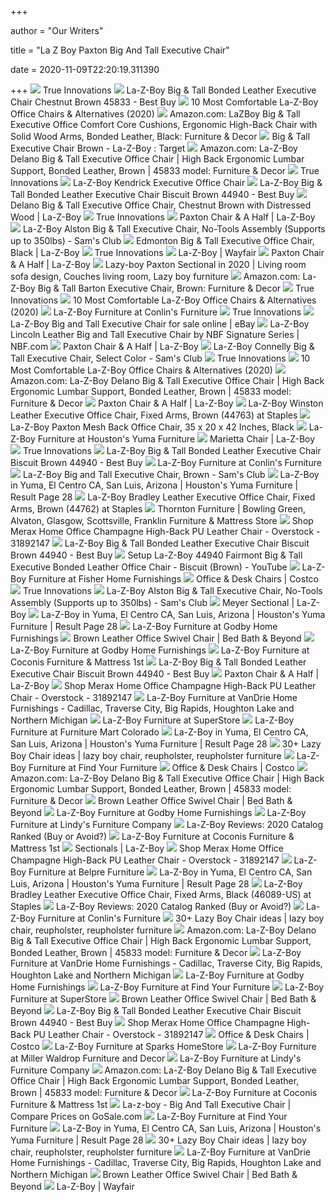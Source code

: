+++
        
author = "Our Writers"
        
title = "La Z Boy Paxton Big And Tall Executive Chair"
        
date = 2020-11-09T22:20:19.311390
        
+++
[ ![](https://www.trueinnovations.com/media/catalog/product/cache/1/image/9df78eab33525d08d6e5fb8d27136e95/4/6/46253.jpg)](https://www.trueinnovations.com/media/catalog/product/cache/1/image/9df78eab33525d08d6e5fb8d27136e95/4/6/46253.jpg) True Innovations
[ ![](https://pisces.bbystatic.com/image2/BestBuy_US/images/products/4346/4346705cv11d.jpg)](https://pisces.bbystatic.com/image2/BestBuy_US/images/products/4346/4346705cv11d.jpg) La-Z-Boy Big & Tall Bonded Leather Executive Chair Chestnut Brown 45833 -  Best Buy
[ ![](https://images-na.ssl-images-amazon.com/images/I/81aYekFaRYL._AC_SL1500_.jpg)](https://images-na.ssl-images-amazon.com/images/I/81aYekFaRYL._AC_SL1500_.jpg) 10 Most Comfortable La-Z-Boy Office Chairs & Alternatives (2020)
[ ![](https://images-na.ssl-images-amazon.com/images/I/71u7YFY1KbL._AC_SL1500_.jpg)](https://images-na.ssl-images-amazon.com/images/I/71u7YFY1KbL._AC_SL1500_.jpg) Amazon.com: LaZBoy Big & Tall Executive Office Comfort Core Cushions,  Ergonomic High-Back Chair with Solid Wood Arms, Bonded Leather, Black:  Furniture & Decor
[ ![](https://target.scene7.com/is/image/Target/GUEST_229532ac-612f-456b-8cbb-7f770134ae88?wid=488&hei=488&fmt=pjpeg)](https://target.scene7.com/is/image/Target/GUEST_229532ac-612f-456b-8cbb-7f770134ae88?wid=488&hei=488&fmt=pjpeg) Big & Tall Executive Chair Brown - La-Z-Boy : Target
[ ![](https://images-na.ssl-images-amazon.com/images/I/81JndKZ3yKL._AC_UL160_SR160,160_.jpg)](https://images-na.ssl-images-amazon.com/images/I/81JndKZ3yKL._AC_UL160_SR160,160_.jpg) Amazon.com: La-Z-Boy Delano Big & Tall Executive Office Chair | High Back  Ergonomic Lumbar Support, Bonded Leather, Brown | 45833 model: Furniture &  Decor
[ ![](https://www.trueinnovations.com/media/catalog/product/cache/1/small_image/480x/9df78eab33525d08d6e5fb8d27136e95/4/5/45316-lstyle.jpg)](https://www.trueinnovations.com/media/catalog/product/cache/1/small_image/480x/9df78eab33525d08d6e5fb8d27136e95/4/5/45316-lstyle.jpg) True Innovations
[ ![](https://images.costco-static.com/ImageDelivery/imageService?profileId=12026540&itemId=1026376-847&recipeName=680)](https://images.costco-static.com/ImageDelivery/imageService?profileId=12026540&itemId=1026376-847&recipeName=680) La-Z-Boy Kendrick Executive Office Chair
[ ![](https://pisces.bbystatic.com/image2/BestBuy_US/images/products/4346/4346701_sd.jpg)](https://pisces.bbystatic.com/image2/BestBuy_US/images/products/4346/4346701_sd.jpg) La-Z-Boy Big & Tall Bonded Leather Executive Chair Biscuit Brown 44940 -  Best Buy
[ ![](https://content.la-z-boy.com/Images/product/category/homeaccents/xlarge/CHR20045C_CDPprimary.jpg)](https://content.la-z-boy.com/Images/product/category/homeaccents/xlarge/CHR20045C_CDPprimary.jpg) Delano Big & Tall Executive Office Chair, Chestnut Brown with Distressed  Wood | La-Z-Boy
[ ![](https://www.trueinnovations.com/media/catalog/product/cache/1/small_image/480x/9df78eab33525d08d6e5fb8d27136e95/4/6/46587_1.jpg)](https://www.trueinnovations.com/media/catalog/product/cache/1/small_image/480x/9df78eab33525d08d6e5fb8d27136e95/4/6/46587_1.jpg) True Innovations
[ ![](https://content.la-z-boy.com/Images/product/category/chairs/xlarge/655_663.jpg)](https://content.la-z-boy.com/Images/product/category/chairs/xlarge/655_663.jpg) Paxton Chair & A Half | La-Z-Boy
[ ![](https://scene7.samsclub.com/is/image/samsclub/0065629249988_B?wid=280&hei=280)](https://scene7.samsclub.com/is/image/samsclub/0065629249988_B?wid=280&hei=280) La-Z-Boy Alston Big & Tall Executive Chair, No-Tools Assembly (Supports up  to 350lbs) - Sam's Club
[ ![](https://content.la-z-boy.com/Images/product/category/office/large/45764A_OE.jpg)](https://content.la-z-boy.com/Images/product/category/office/large/45764A_OE.jpg) Edmonton Big & Tall Executive Office Chair, Black | La-Z-Boy
[ ![](https://www.trueinnovations.com/media/catalog/product/cache/1/small_image/480x/9df78eab33525d08d6e5fb8d27136e95/4/e/4e5x0345.jpg)](https://www.trueinnovations.com/media/catalog/product/cache/1/small_image/480x/9df78eab33525d08d6e5fb8d27136e95/4/e/4e5x0345.jpg) True Innovations
[ ![](https://secure.img1-fg.wfcdn.com/im/36366119/compr-r60/7037/70379705/default_name.jpg)](https://secure.img1-fg.wfcdn.com/im/36366119/compr-r60/7037/70379705/default_name.jpg) La-Z-Boy | Wayfair
[ ![](https://content.la-z-boy.com/Images/product/categoryalt/xlarge/paxton_alt.jpg)](https://content.la-z-boy.com/Images/product/categoryalt/xlarge/paxton_alt.jpg) Paxton Chair & A Half | La-Z-Boy
[ ![](https://i.pinimg.com/originals/fc/b2/21/fcb22167c211d6f09659bcc5d1651a29.jpg)](https://i.pinimg.com/originals/fc/b2/21/fcb22167c211d6f09659bcc5d1651a29.jpg) Lazy-boy Paxton Sectional in 2020 | Living room sofa design, Couches living  room, Lazy boy furniture
[ ![](https://images-na.ssl-images-amazon.com/images/I/71c8PdkR5PL._AC_SL1500_.jpg)](https://images-na.ssl-images-amazon.com/images/I/71c8PdkR5PL._AC_SL1500_.jpg) Amazon.com: La-Z-Boy Big & Tall Barton Executive Chair, Brown: Furniture &  Decor
[ ![](https://www.trueinnovations.com/media/catalog/product/cache/1/small_image/480x/9df78eab33525d08d6e5fb8d27136e95/4/5/45321.jpg)](https://www.trueinnovations.com/media/catalog/product/cache/1/small_image/480x/9df78eab33525d08d6e5fb8d27136e95/4/5/45321.jpg) True Innovations
[ ![](https://officechairpicks.com/wp-content/uploads/2019/01/Best-La-Z-Boy-Office-Chairs-e1596041632889.jpg)](https://officechairpicks.com/wp-content/uploads/2019/01/Best-La-Z-Boy-Office-Chairs-e1596041632889.jpg) 10 Most Comfortable La-Z-Boy Office Chairs & Alternatives (2020)
[ ![](https://images.furnituredealer.net/img/dealer/40245/upload/lzb-mainbanner.png)](https://images.furnituredealer.net/img/dealer/40245/upload/lzb-mainbanner.png) La-Z-Boy Furniture at Conlin's Furniture
[ ![](https://www.trueinnovations.com/media/catalog/product/cache/1/small_image/480x/9df78eab33525d08d6e5fb8d27136e95/4/5/45326-lstyle.jpg)](https://www.trueinnovations.com/media/catalog/product/cache/1/small_image/480x/9df78eab33525d08d6e5fb8d27136e95/4/5/45326-lstyle.jpg) True Innovations
[ ![](https://i.ebayimg.com/images/g/OHgAAOSw0ule86fv/s-l1600.jpg)](https://i.ebayimg.com/images/g/OHgAAOSw0ule86fv/s-l1600.jpg) La-Z-Boy Big and Tall Executive Chair for sale online | eBay
[ ![](https://s7d9.scene7.com/is/image/NationalBusinessFurniture/TRU-51791_s7)](https://s7d9.scene7.com/is/image/NationalBusinessFurniture/TRU-51791_s7) La-Z-Boy Lincoln Leather Big and Tall Executive Chair by NBF Signature  Series | NBF.com
[ ![](https://spin-image.marxent.io/lzb?SKU=655663&padding=10&bg=white&Base=D165667&trim&width=1000&height=1000)](https://spin-image.marxent.io/lzb?SKU=655663&padding=10&bg=white&Base=D165667&trim&width=1000&height=1000) Paxton Chair & A Half | La-Z-Boy
[ ![](https://scene7.samsclub.com/is/image/samsclub/0065629248026_A?wid=280&hei=280)](https://scene7.samsclub.com/is/image/samsclub/0065629248026_A?wid=280&hei=280) La-Z-Boy Connelly Big & Tall Executive Chair, Select Color - Sam's Club
[ ![](https://www.trueinnovations.com/media/catalog/product/cache/1/small_image/480x/9df78eab33525d08d6e5fb8d27136e95/4/4/44762.jpg)](https://www.trueinnovations.com/media/catalog/product/cache/1/small_image/480x/9df78eab33525d08d6e5fb8d27136e95/4/4/44762.jpg) True Innovations
[ ![](https://images-na.ssl-images-amazon.com/images/I/81HTW-i5zNL._AC_SL1500_.jpg)](https://images-na.ssl-images-amazon.com/images/I/81HTW-i5zNL._AC_SL1500_.jpg) 10 Most Comfortable La-Z-Boy Office Chairs & Alternatives (2020)
[ ![](https://m.media-amazon.com/images/S/aplus-media/vc/b220af55-05b0-4488-a551-507b47ddbb37.__CR0,0,1000,1000_PT0_SX300_V1___.jpg)](https://m.media-amazon.com/images/S/aplus-media/vc/b220af55-05b0-4488-a551-507b47ddbb37.__CR0,0,1000,1000_PT0_SX300_V1___.jpg) Amazon.com: La-Z-Boy Delano Big & Tall Executive Office Chair | High Back  Ergonomic Lumbar Support, Bonded Leather, Brown | 45833 model: Furniture &  Decor
[ ![](https://content.la-z-boy.com/Images/product/categoryalt/large/655_663topview.jpg)](https://content.la-z-boy.com/Images/product/categoryalt/large/655_663topview.jpg) Paxton Chair & A Half | La-Z-Boy
[ ![](https://www.staples-3p.com/s7/is/image/Staples/sp42180806_sc7?wid=512&hei=512)](https://www.staples-3p.com/s7/is/image/Staples/sp42180806_sc7?wid=512&hei=512) La-Z-Boy Winston Leather Executive Office Chair, Fixed Arms, Brown (44763)  at Staples
[ ![](https://images.schoolspecialty.com/images/1574906_SPR_ecommfullsize.jpg)](https://images.schoolspecialty.com/images/1574906_SPR_ecommfullsize.jpg) La-Z-Boy Paxton Mesh Back Office Chair, 35 x 20 x 42 Inches, Black
[ ![](https://images.furnituredealer.net/img/products%2Fla-z-boy%2Fcolor%2Flzb_recliners_010767b653463-m1.jpg)](https://images.furnituredealer.net/img/products%2Fla-z-boy%2Fcolor%2Flzb_recliners_010767b653463-m1.jpg) La-Z-Boy Furniture at Houston's Yuma Furniture
[ ![](https://content.la-z-boy.com/Images/product/categoryalt/large/235_498_alt.jpg)](https://content.la-z-boy.com/Images/product/categoryalt/large/235_498_alt.jpg) Marietta Chair | La-Z-Boy
[ ![](https://www.trueinnovations.com/media/catalog/product/cache/1/small_image/480x/9df78eab33525d08d6e5fb8d27136e95/4/4/44763-lstyle-lzb.jpg)](https://www.trueinnovations.com/media/catalog/product/cache/1/small_image/480x/9df78eab33525d08d6e5fb8d27136e95/4/4/44763-lstyle-lzb.jpg) True Innovations
[ ![](https://pisces.bbystatic.com/image2/BestBuy_US/images/products/4346/4346701cv13d.jpg)](https://pisces.bbystatic.com/image2/BestBuy_US/images/products/4346/4346701cv13d.jpg) La-Z-Boy Big & Tall Bonded Leather Executive Chair Biscuit Brown 44940 -  Best Buy
[ ![](https://images.furnituredealer.net/img/products%2Fla-z-boy%2Fcolor%2Fdouglas%20760_010760c160562-m1.jpg)](https://images.furnituredealer.net/img/products%2Fla-z-boy%2Fcolor%2Fdouglas%20760_010760c160562-m1.jpg) La-Z-Boy Furniture at Conlin's Furniture
[ ![](x-raw-image:///2aee6e7e6eb588bb3b0923e95004321644a9e31849ecb9b2c0b61624a9ae4658)](x-raw-image:///2aee6e7e6eb588bb3b0923e95004321644a9e31849ecb9b2c0b61624a9ae4658) La-Z-Boy Big and Tall Executive Chair, Brown - Sam's Club
[ ![](https://imageresizer.furnituredealer.net/img/remote/images.furnituredealer.net/img/products%2Fla-z-boy%2Fcolor%2Fhayes%20537_49p537b166276-m9.jpg?scale=both&width=450&height=450)](https://imageresizer.furnituredealer.net/img/remote/images.furnituredealer.net/img/products%2Fla-z-boy%2Fcolor%2Fhayes%20537_49p537b166276-m9.jpg?scale=both&width=450&height=450) La-Z-Boy in Yuma, El Centro CA, San Luis, Arizona | Houston's Yuma  Furniture | Result Page 28
[ ![](https://smedia.webcollage.net/rwvfp/wc/cp/1539719536740_1f52b0d3-e748-40f4-9a17-23d3a0af4754/module/truedesigns//_cp/products/1539718150309/tab-c7ae72ce-4fc3-489b-80c2-261b4a24376b/b6abfa23-6ce6-44c4-a9bd-297ddb420bc9.jpg.w480.jpg)](https://smedia.webcollage.net/rwvfp/wc/cp/1539719536740_1f52b0d3-e748-40f4-9a17-23d3a0af4754/module/truedesigns//_cp/products/1539718150309/tab-c7ae72ce-4fc3-489b-80c2-261b4a24376b/b6abfa23-6ce6-44c4-a9bd-297ddb420bc9.jpg.w480.jpg) La-Z-Boy Bradley Leather Executive Office Chair, Fixed Arms, Brown (44762)  at Staples
[ ![](https://images.furnituredealer.net/img/dealer/12532/slideshow/a6f09002af4b4720a888ac5d7aa095bb.jpg)](https://images.furnituredealer.net/img/dealer/12532/slideshow/a6f09002af4b4720a888ac5d7aa095bb.jpg) Thornton Furniture | Bowling Green, Alvaton, Glasgow, Scottsville, Franklin  Furniture & Mattress Store
[ ![](https://ak1.ostkcdn.com/images/products/is/images/direct/555a6978d6f74f076af6a3a608135586a2390900/Merax-Home-Office-Champagne-High-Back-PU-Leather-Chair.jpg)](https://ak1.ostkcdn.com/images/products/is/images/direct/555a6978d6f74f076af6a3a608135586a2390900/Merax-Home-Office-Champagne-High-Back-PU-Leather-Chair.jpg) Shop Merax Home Office Champagne High-Back PU Leather Chair - Overstock -  31892147
[ ![](https://pisces.bbystatic.com/image2/BestBuy_US/images/products/4346/4346701cv15d.jpg)](https://pisces.bbystatic.com/image2/BestBuy_US/images/products/4346/4346701cv15d.jpg) La-Z-Boy Big & Tall Bonded Leather Executive Chair Biscuit Brown 44940 -  Best Buy
[ ![](https://i.ytimg.com/vi/W97McbtkAYQ/maxresdefault.jpg)](https://i.ytimg.com/vi/W97McbtkAYQ/maxresdefault.jpg) Setup La-Z-Boy 44940 Fairmont Big & Tall Executive Bonded Leather Office  Chair - Biscuit (Brown) - YouTube
[ ![](https://images.furnituredealer.net/img/products%2Fla-z-boy%2Fcolor%2Fkipling%20758_010758c166158-m1.jpg)](https://images.furnituredealer.net/img/products%2Fla-z-boy%2Fcolor%2Fkipling%20758_010758c166158-m1.jpg) La-Z-Boy Furniture at Fisher Home Furnishings
[ ![](https://images.costco-static.com/ImageDelivery/imageService?profileId=12026540&imageId=1363196-847__1&recipeName=350)](https://images.costco-static.com/ImageDelivery/imageService?profileId=12026540&imageId=1363196-847__1&recipeName=350) Office & Desk Chairs | Costco
[ ![](https://www.trueinnovations.com/media/catalog/product/cache/1/small_image/480x/9df78eab33525d08d6e5fb8d27136e95/4/4/44782-lifestyle.jpg)](https://www.trueinnovations.com/media/catalog/product/cache/1/small_image/480x/9df78eab33525d08d6e5fb8d27136e95/4/4/44782-lifestyle.jpg) True Innovations
[ ![](https://scene7.samsclub.com/is/image/samsclub/0065629249988_A)](https://scene7.samsclub.com/is/image/samsclub/0065629249988_A) La-Z-Boy Alston Big & Tall Executive Chair, No-Tools Assembly (Supports up  to 350lbs) - Sam's Club
[ ![](http://content.la-z-boy.com/Images/product/categoryalt/sectional/large/xxs_694_alt.jpg)](http://content.la-z-boy.com/Images/product/categoryalt/sectional/large/xxs_694_alt.jpg) Meyer Sectional | La-Z-Boy
[ ![](https://imageresizer.furnituredealer.net/img/remote/images.furnituredealer.net/img/products%2Fla-z-boy%2Fcolor%2Fjake-1445605977_730993-lf152653-m5.jpg?scale=both&width=450&height=450)](https://imageresizer.furnituredealer.net/img/remote/images.furnituredealer.net/img/products%2Fla-z-boy%2Fcolor%2Fjake-1445605977_730993-lf152653-m5.jpg?scale=both&width=450&height=450) La-Z-Boy in Yuma, El Centro CA, San Luis, Arizona | Houston's Yuma  Furniture | Result Page 28
[ ![](https://images.furnituredealer.net/img/products%2Fla-z-boy%2Fcolor%2Froman%20722_410722b169061-m1.jpg)](https://images.furnituredealer.net/img/products%2Fla-z-boy%2Fcolor%2Froman%20722_410722b169061-m1.jpg) La-Z-Boy Furniture at Godby Home Furnishings
[ ![](https://b3h2.scene7.com/is/image/BedBathandBeyond/269519867666591p?$478$&wid=260&hei=260)](https://b3h2.scene7.com/is/image/BedBathandBeyond/269519867666591p?$478$&wid=260&hei=260) Brown Leather Office Swivel Chair | Bed Bath & Beyond
[ ![](https://images.furnituredealer.net/img/products%2Fla-z-boy%2Fcolor%2Fneptune%20bogo_012796lb653364-m1.jpg)](https://images.furnituredealer.net/img/products%2Fla-z-boy%2Fcolor%2Fneptune%20bogo_012796lb653364-m1.jpg) La-Z-Boy Furniture at Godby Home Furnishings
[ ![](https://images.furnituredealer.net/img/products%2Fla-z-boy%2Fcolor%2Freed%20704_010704lb164663-m1.jpg)](https://images.furnituredealer.net/img/products%2Fla-z-boy%2Fcolor%2Freed%20704_010704lb164663-m1.jpg) La-Z-Boy Furniture at Coconis Furniture & Mattress 1st
[ ![](https://pisces.bbystatic.com/image2/BestBuy_US/images/products/4346/4346701ld.jpg)](https://pisces.bbystatic.com/image2/BestBuy_US/images/products/4346/4346701ld.jpg) La-Z-Boy Big & Tall Bonded Leather Executive Chair Biscuit Brown 44940 -  Best Buy
[ ![](https://www.la-z-boy.com/Images/Fabrics/Largeviews/D165667.jpg)](https://www.la-z-boy.com/Images/Fabrics/Largeviews/D165667.jpg) Paxton Chair & A Half | La-Z-Boy
[ ![](https://ak1.ostkcdn.com/images/products/is/images/direct/5d5f0b6d87e823046cfbe9f829b7137f8f0dca67/Merax-Home-Office-Champagne-High-Back-PU-Leather-Chair.jpg)](https://ak1.ostkcdn.com/images/products/is/images/direct/5d5f0b6d87e823046cfbe9f829b7137f8f0dca67/Merax-Home-Office-Champagne-High-Back-PU-Leather-Chair.jpg) Shop Merax Home Office Champagne High-Back PU Leather Chair - Overstock -  31892147
[ ![](https://imageresizer.furnituredealer.net/img/remote/images.furnituredealer.net/img/products%2Fla-z-boy%2Fcolor%2Fastor%20519_p10519c137187-m3.jpg?scale=both&width=450&height=450)](https://imageresizer.furnituredealer.net/img/remote/images.furnituredealer.net/img/products%2Fla-z-boy%2Fcolor%2Fastor%20519_p10519c137187-m3.jpg?scale=both&width=450&height=450) La-Z-Boy Furniture at VanDrie Home Furnishings - Cadillac, Traverse City,  Big Rapids, Houghton Lake and Northern Michigan
[ ![](https://images.furnituredealer.net/img/products%2Fla-z-boy%2Fcolor%2Fmorrison-1445605977_010766b153853-m1.jpg)](https://images.furnituredealer.net/img/products%2Fla-z-boy%2Fcolor%2Fmorrison-1445605977_010766b153853-m1.jpg) La-Z-Boy Furniture at SuperStore
[ ![](https://i.ytimg.com/vi/dfQ6gewNT6w/maxresdefault.jpg)](https://i.ytimg.com/vi/dfQ6gewNT6w/maxresdefault.jpg) La-Z-Boy Furniture at Furniture Mart Colorado
[ ![](https://imageresizer.furnituredealer.net/img/remote/images.furnituredealer.net/img/products%2Fla-z-boy%2Fcolor%2Fjake-1445605977_730993-lf152653-m7.jpg?scale=both&width=450&height=450)](https://imageresizer.furnituredealer.net/img/remote/images.furnituredealer.net/img/products%2Fla-z-boy%2Fcolor%2Fjake-1445605977_730993-lf152653-m7.jpg?scale=both&width=450&height=450) La-Z-Boy in Yuma, El Centro CA, San Luis, Arizona | Houston's Yuma  Furniture | Result Page 28
[ ![](https://i.pinimg.com/236x/b9/ba/3f/b9ba3f49ba568af0c1f562033b49c9a3--lazy-boy-furniture-furniture-ideas.jpg)](https://i.pinimg.com/236x/b9/ba/3f/b9ba3f49ba568af0c1f562033b49c9a3--lazy-boy-furniture-furniture-ideas.jpg) 30+ Lazy Boy Chair ideas | lazy boy chair, reupholster, reupholster  furniture
[ ![](https://images.furnituredealer.net/img/products%2Fla-z-boy%2Fcolor%2Flzb_recliners_029448j155326-m1.jpg)](https://images.furnituredealer.net/img/products%2Fla-z-boy%2Fcolor%2Flzb_recliners_029448j155326-m1.jpg) La-Z-Boy Furniture at Find Your Furniture
[ ![](https://mobilecontent.costco.com/live/resource/img/static-us-tiles/gaming-chairs.jpg)](https://mobilecontent.costco.com/live/resource/img/static-us-tiles/gaming-chairs.jpg) Office & Desk Chairs | Costco
[ ![](https://m.media-amazon.com/images/I/419op6fzYKL._AC_UL400_.jpg)](https://m.media-amazon.com/images/I/419op6fzYKL._AC_UL400_.jpg) Amazon.com: La-Z-Boy Delano Big & Tall Executive Office Chair | High Back  Ergonomic Lumbar Support, Bonded Leather, Brown | 45833 model: Furniture &  Decor
[ ![](https://b3h2.scene7.com/is/image/BedBathandBeyond/269521867666218p?$478$&wid=260&hei=260)](https://b3h2.scene7.com/is/image/BedBathandBeyond/269521867666218p?$478$&wid=260&hei=260) Brown Leather Office Swivel Chair | Bed Bath & Beyond
[ ![](https://images.furnituredealer.net/img/products%2Fla-z-boy%2Fcolor%2Ftripoli-1445605977_010713-m6xgkyy3y00iaor_korkeea.jpg)](https://images.furnituredealer.net/img/products%2Fla-z-boy%2Fcolor%2Ftripoli-1445605977_010713-m6xgkyy3y00iaor_korkeea.jpg) La-Z-Boy Furniture at Godby Home Furnishings
[ ![](https://images.furnituredealer.net/img/products%2Fla-z-boy%2Fcolor%2Frori%20763_010763fl165008-m1.jpg)](https://images.furnituredealer.net/img/products%2Fla-z-boy%2Fcolor%2Frori%20763_010763fl165008-m1.jpg) La-Z-Boy Furniture at Lindy's Furniture Company
[ ![](https://www.slumbersearch.com/img/lazboy-sectionals.jpg)](https://www.slumbersearch.com/img/lazboy-sectionals.jpg) La-Z-Boy Reviews: 2020 Catalog Ranked (Buy or Avoid?)
[ ![](https://images.furnituredealer.net/img/products%2Fla-z-boy%2Fcolor%2Ftrouper-1445605977_p10724e153765-m1.jpg)](https://images.furnituredealer.net/img/products%2Fla-z-boy%2Fcolor%2Ftrouper-1445605977_p10724e153765-m1.jpg) La-Z-Boy Furniture at Coconis Furniture & Mattress 1st
[ ![](https://content.la-z-boy.com/Images/npc/DesignInspirations/sectionals/desktop/hero.jpg)](https://content.la-z-boy.com/Images/npc/DesignInspirations/sectionals/desktop/hero.jpg) Sectionals | La-Z-Boy
[ ![](https://ak1.ostkcdn.com/images/products/is/images/direct/2e8043b52358a8b9ee1599a02f5ad8f77210d445/Merax-Home-Office-Champagne-High-Back-PU-Leather-Chair.jpg)](https://ak1.ostkcdn.com/images/products/is/images/direct/2e8043b52358a8b9ee1599a02f5ad8f77210d445/Merax-Home-Office-Champagne-High-Back-PU-Leather-Chair.jpg) Shop Merax Home Office Champagne High-Back PU Leather Chair - Overstock -  31892147
[ ![](https://images.furnituredealer.net/img/products%2Fla-z-boy%2Fcolor%2Fbriggs_010701c108173-m1.jpg)](https://images.furnituredealer.net/img/products%2Fla-z-boy%2Fcolor%2Fbriggs_010701c108173-m1.jpg) La-Z-Boy Furniture at Belpre Furniture
[ ![](https://imageresizer.furnituredealer.net/img/remote/images.furnituredealer.net/img/products%2Fla-z-boy%2Fcolor%2Fjake-1445605977_730993-lf152653-m3.jpg?scale=both&width=450&height=450)](https://imageresizer.furnituredealer.net/img/remote/images.furnituredealer.net/img/products%2Fla-z-boy%2Fcolor%2Fjake-1445605977_730993-lf152653-m3.jpg?scale=both&width=450&height=450) La-Z-Boy in Yuma, El Centro CA, San Luis, Arizona | Houston's Yuma  Furniture | Result Page 28
[ ![](https://smedia.webcollage.net/rwvfp/wc/cp/1536009741951_b6c8e804-ffe1-46bc-ac36-5cbd16f9997e/module/truedesigns//_cp/products/1535027775850/tab-5263fa0b-8748-467e-93c0-63cfb276c224/fb7f634b-c75a-4b5b-af0d-208da91fb6c9.jpg.w480.jpg)](https://smedia.webcollage.net/rwvfp/wc/cp/1536009741951_b6c8e804-ffe1-46bc-ac36-5cbd16f9997e/module/truedesigns//_cp/products/1535027775850/tab-5263fa0b-8748-467e-93c0-63cfb276c224/fb7f634b-c75a-4b5b-af0d-208da91fb6c9.jpg.w480.jpg) La-Z-Boy Bradley Leather Executive Office Chair, Fixed Arms, Black  (46089-US) at Staples
[ ![](https://www.slumbersearch.com/img/lazboy-living-header.jpg)](https://www.slumbersearch.com/img/lazboy-living-header.jpg) La-Z-Boy Reviews: 2020 Catalog Ranked (Buy or Avoid?)
[ ![](https://images.furnituredealer.net/img/products%2Fla-z-boy%2Fcolor%2Flzb_recliners_p10734d107531-m1.jpg)](https://images.furnituredealer.net/img/products%2Fla-z-boy%2Fcolor%2Flzb_recliners_p10734d107531-m1.jpg) La-Z-Boy Furniture at Conlin's Furniture
[ ![](https://i.pinimg.com/236x/7a/6e/1e/7a6e1e1485107240f002cafba2da0196--lazy-boy-furniture-old-furniture.jpg)](https://i.pinimg.com/236x/7a/6e/1e/7a6e1e1485107240f002cafba2da0196--lazy-boy-furniture-old-furniture.jpg) 30+ Lazy Boy Chair ideas | lazy boy chair, reupholster, reupholster  furniture
[ ![](https://m.media-amazon.com/images/I/714qLXdgyPL._AC_UL400_.jpg)](https://m.media-amazon.com/images/I/714qLXdgyPL._AC_UL400_.jpg) Amazon.com: La-Z-Boy Delano Big & Tall Executive Office Chair | High Back  Ergonomic Lumbar Support, Bonded Leather, Brown | 45833 model: Furniture &  Decor
[ ![](https://imageresizer.furnituredealer.net/img/remote/images.furnituredealer.net/img/products%2Fla-z-boy%2Fcolor%2Fastor%20519_010519c993484-m3.jpg?scale=both&width=450&height=450)](https://imageresizer.furnituredealer.net/img/remote/images.furnituredealer.net/img/products%2Fla-z-boy%2Fcolor%2Fastor%20519_010519c993484-m3.jpg?scale=both&width=450&height=450) La-Z-Boy Furniture at VanDrie Home Furnishings - Cadillac, Traverse City,  Big Rapids, Houghton Lake and Northern Michigan
[ ![](https://images.furnituredealer.net/img/products%2Fla-z-boy%2Fcolor%2Fkennedy%20-%201445605977_lru5935219l-mww2i2gpxo02hl9dx5jdcka.jpg)](https://images.furnituredealer.net/img/products%2Fla-z-boy%2Fcolor%2Fkennedy%20-%201445605977_lru5935219l-mww2i2gpxo02hl9dx5jdcka.jpg) La-Z-Boy Furniture at Godby Home Furnishings
[ ![](https://images.furnituredealer.net/img/products%2Fla-z-boy%2Fcolor%2Fabby%20895_94p895c162185-m1.jpg)](https://images.furnituredealer.net/img/products%2Fla-z-boy%2Fcolor%2Fabby%20895_94p895c162185-m1.jpg) La-Z-Boy Furniture at Find Your Furniture
[ ![](https://images.furnituredealer.net/img/products%2Fla-z-boy%2Fcolor%2Fridgemont_2x6cc683%2B60m683%2B240683-d156363-m1.jpg)](https://images.furnituredealer.net/img/products%2Fla-z-boy%2Fcolor%2Fridgemont_2x6cc683%2B60m683%2B240683-d156363-m1.jpg) La-Z-Boy Furniture at SuperStore
[ ![](https://b3h2.scene7.com/is/image/BedBathandBeyond/308067568608637p?$478$&wid=260&hei=260)](https://b3h2.scene7.com/is/image/BedBathandBeyond/308067568608637p?$478$&wid=260&hei=260) Brown Leather Office Swivel Chair | Bed Bath & Beyond
[ ![](https://pisces.bbystatic.com/image2/BestBuy_US/images/products/4346/4346701cv16d.jpg)](https://pisces.bbystatic.com/image2/BestBuy_US/images/products/4346/4346701cv16d.jpg) La-Z-Boy Big & Tall Bonded Leather Executive Chair Biscuit Brown 44940 -  Best Buy
[ ![](https://ak1.ostkcdn.com/images/products/is/images/direct/7801596076fe6967b2c77758bea29d1979f4d9ae/Merax-Home-Office-Champagne-High-Back-PU-Leather-Chair.jpg)](https://ak1.ostkcdn.com/images/products/is/images/direct/7801596076fe6967b2c77758bea29d1979f4d9ae/Merax-Home-Office-Champagne-High-Back-PU-Leather-Chair.jpg) Shop Merax Home Office Champagne High-Back PU Leather Chair - Overstock -  31892147
[ ![](https://mobilecontent.costco.com/live/resource/img/static-us-tiles/office-chairs.jpg)](https://mobilecontent.costco.com/live/resource/img/static-us-tiles/office-chairs.jpg) Office & Desk Chairs | Costco
[ ![](https://images.furnituredealer.net/img/products%2Fla-z-boy%2Fcolor%2Fdouglas%20760_440760lb159132-m1.jpg)](https://images.furnituredealer.net/img/products%2Fla-z-boy%2Fcolor%2Fdouglas%20760_440760lb159132-m1.jpg) La-Z-Boy Furniture at Sparks HomeStore
[ ![](https://images.furnituredealer.net/img/products%2Fla-z-boy%2Fcolor%2F582%20maverick_010582lb159208-m1.jpg)](https://images.furnituredealer.net/img/products%2Fla-z-boy%2Fcolor%2F582%20maverick_010582lb159208-m1.jpg) La-Z-Boy Furniture at Miller Waldrop Furniture and Decor
[ ![](https://images.furnituredealer.net/img/products%2Fla-z-boy%2Fcolor%2Fpaxton%20663_610663d165667-m1.jpg)](https://images.furnituredealer.net/img/products%2Fla-z-boy%2Fcolor%2Fpaxton%20663_610663d165667-m1.jpg) La-Z-Boy Furniture at Lindy's Furniture Company
[ ![](https://m.media-amazon.com/images/I/81KY+vA2GWL._AC_UL400_.jpg)](https://m.media-amazon.com/images/I/81KY+vA2GWL._AC_UL400_.jpg) Amazon.com: La-Z-Boy Delano Big & Tall Executive Office Chair | High Back  Ergonomic Lumbar Support, Bonded Leather, Brown | 45833 model: Furniture &  Decor
[ ![](https://images.furnituredealer.net/img/products%2Fla-z-boy%2Fcolor%2Flzb_recliners_010767d160862-m1.jpg)](https://images.furnituredealer.net/img/products%2Fla-z-boy%2Fcolor%2Flzb_recliners_010767d160862-m1.jpg) La-Z-Boy Furniture at Coconis Furniture & Mattress 1st
[ ![](https://ak1.ostkcdn.com/images/products/is/images/direct/6e1c4868c8e3cc5244a58e6eab72dd067492213f/La-Z-Boy-Delano-Executive-Office-Chair-in-Jet-Black-Bonded-Leather.jpg)](https://ak1.ostkcdn.com/images/products/is/images/direct/6e1c4868c8e3cc5244a58e6eab72dd067492213f/La-Z-Boy-Delano-Executive-Office-Chair-in-Jet-Black-Bonded-Leather.jpg) La-z-boy - Big And Tall Executive Chair | Compare Prices on GoSale.com
[ ![](https://images.furnituredealer.net/img/products%2Fla-z-boy%2Fcolor%2Fpaxton%20663_60r663%2B2x60m%2B6cc%2B60ad165631-m1.jpg)](https://images.furnituredealer.net/img/products%2Fla-z-boy%2Fcolor%2Fpaxton%20663_60r663%2B2x60m%2B6cc%2B60ad165631-m1.jpg) La-Z-Boy Furniture at Find Your Furniture
[ ![](https://imageresizer.furnituredealer.net/img/remote/images.furnituredealer.net/img/products%2Fla-z-boy%2Fcolor%2Fnorris%20771_440771d160662-m9.jpg?scale=both&width=450&height=450)](https://imageresizer.furnituredealer.net/img/remote/images.furnituredealer.net/img/products%2Fla-z-boy%2Fcolor%2Fnorris%20771_440771d160662-m9.jpg?scale=both&width=450&height=450) La-Z-Boy in Yuma, El Centro CA, San Luis, Arizona | Houston's Yuma  Furniture | Result Page 28
[ ![](https://i.pinimg.com/236x/85/37/bb/8537bbfd13d3dae089b6d3df5487e9e9--lazyboy-furniture-redo.jpg)](https://i.pinimg.com/236x/85/37/bb/8537bbfd13d3dae089b6d3df5487e9e9--lazyboy-furniture-redo.jpg) 30+ Lazy Boy Chair ideas | lazy boy chair, reupholster, reupholster  furniture
[ ![](https://imageresizer.furnituredealer.net/img/remote/images.furnituredealer.net/img/products%2Fla-z-boy%2Fcolor%2Fastor%20519_010519c993484-m4.jpg?scale=both&width=450&height=450)](https://imageresizer.furnituredealer.net/img/remote/images.furnituredealer.net/img/products%2Fla-z-boy%2Fcolor%2Fastor%20519_010519c993484-m4.jpg?scale=both&width=450&height=450) La-Z-Boy Furniture at VanDrie Home Furnishings - Cadillac, Traverse City,  Big Rapids, Houghton Lake and Northern Michigan
[ ![](https://b3h2.scene7.com/is/image/BedBathandBeyond/309415268836245p?$478$&wid=260&hei=260)](https://b3h2.scene7.com/is/image/BedBathandBeyond/309415268836245p?$478$&wid=260&hei=260) Brown Leather Office Swivel Chair | Bed Bath & Beyond
[ ![](https://secure.img1-fg.wfcdn.com/im/22018248/resize-h400-w400%5Ecompr-r85/8787/87875592/default_name.jpg)](https://secure.img1-fg.wfcdn.com/im/22018248/resize-h400-w400%5Ecompr-r85/8787/87875592/default_name.jpg) La-Z-Boy | Wayfair
